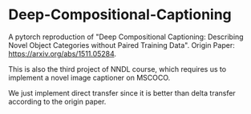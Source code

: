 # Deep-Compositional-Captioning
A pytorch reproduction of "Deep Compositional Captioning: Describing Novel Object Categories without Paired Training Data". Origin Paper: <https://arxiv.org/abs/1511.05284>.

This is also the third project of NNDL course, which requires us to implement a novel image captioner on MSCOCO.

We just implement direct transfer since it is better than delta transfer according to the origin paper.



